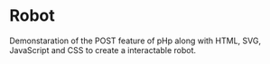 # Robot

Demonstaration of the POST feature of pHp along with HTML, SVG, JavaScript and CSS to create a interactable robot.
